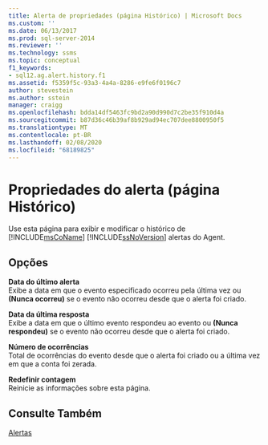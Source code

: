 ```yaml
---
title: Alerta de propriedades (página Histórico) | Microsoft Docs
ms.custom: ''
ms.date: 06/13/2017
ms.prod: sql-server-2014
ms.reviewer: ''
ms.technology: ssms
ms.topic: conceptual
f1_keywords:
- sql12.ag.alert.history.f1
ms.assetid: f5359f5c-93a3-4a4a-8286-e9fe6f0196c7
author: stevestein
ms.author: sstein
manager: craigg
ms.openlocfilehash: bdda14df5463fc9bd2a90d990d7c2be35f910d4a
ms.sourcegitcommit: b87d36c46b39af8b929ad94ec707dee8800950f5
ms.translationtype: MT
ms.contentlocale: pt-BR
ms.lasthandoff: 02/08/2020
ms.locfileid: "68189825"
---
```

# <a name="alert-properties-history-page"></a>Propriedades do alerta (página Histórico)
  Use esta página para exibir e modificar o histórico de [!INCLUDE[msCoName](../../includes/msconame-md.md)] [!INCLUDE[ssNoVersion](../../includes/ssnoversion-md.md)] alertas do Agent.  
  
## <a name="options"></a>Opções  
 **Data do último alerta**  
 Exibe a data em que o evento especificado ocorreu pela última vez ou **(Nunca ocorreu)** se o evento não ocorreu desde que o alerta foi criado.  
  
 **Data da última resposta**  
 Exibe a data em que o último evento respondeu ao evento ou **(Nunca respondeu)** se o evento não ocorreu desde que o alerta foi criado.  
  
 **Número de ocorrências**  
 Total de ocorrências do evento desde que o alerta foi criado ou a última vez em que a conta foi zerada.  
  
 **Redefinir contagem**  
 Reinicie as informações sobre esta página.  
  
## <a name="see-also"></a>Consulte Também  
 [Alertas](alerts.md)  
  
  
